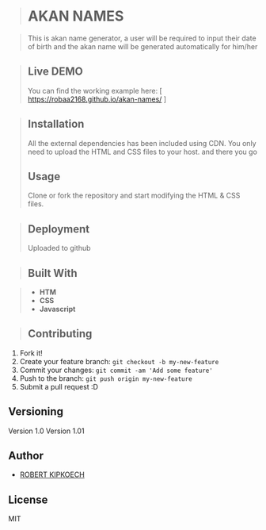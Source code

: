 > #  AKAN NAMES

> This is akan name generator, a user will be required to input their date of birth and the akan name will be generated automatically for him/her

> ## Live DEMO
> You can find the working example here: [ https://robaa2168.github.io/akan-names/ ]

> ## Installation
> All the external dependencies has been included using CDN. You only need to upload the HTML and CSS files to your host.
> and there you go
> ## Usage
> Clone or fork the repository and start modifying the HTML & CSS files.


> ## Deployment
> Uploaded to github

> ## Built With

> * **HTM**
> * **CSS**
> * **Javascript**


> ## Contributing

1. Fork it!
2. Create your feature branch: `git checkout -b my-new-feature`
3. Commit your changes: `git commit -am 'Add some feature'`
4. Push to the branch: `git push origin my-new-feature`
5. Submit a pull request :D

## Versioning

Version 1.0
Version 1.01
## Author

* [ROBERT KIPKOECH]()

## License
MIT
